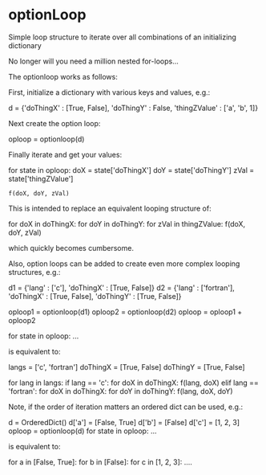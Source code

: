 # optionLoop
Simple loop structure to iterate over all combinations of an initializing dictionary

No longer will you need a million nested for-loops...

The optionloop works as follows:

First, initialize a dictionary with various keys and values, e.g.:

d = {'doThingX' : [True, False], 'doThingY' : False,
		'thingZValue' : ['a', 'b', 1]}

Next create the option loop:

oploop = optionloop(d)

Finally iterate and get your values:

for state in oploop:
	doX = state['doThingX']
	doY = state['doThingY']
	zVal = state['thingZValue']

	f(doX, doY, zVal)

This is intended to replace an equivalent looping structure of:

for doX in doThingX:
	for doY in doThingY:
		for zVal in thingZValue:
			f(doX, doY, zVal)

which quickly becomes cumbersome.

Also, option loops can be added to create even more complex looping structures, e.g.:

d1 = {'lang' : ['c'], 'doThingX' : [True, False]}
d2 = {'lang' : ['fortran'], 'doThingX' : [True, False], 'doThingY' : [True, False]}

oploop1 = optionloop(d1)
oploop2 = optionloop(d2)
oploop = oploop1 + oploop2

for state in oploop:
	...

is equivalent to:

langs = ['c', 'fortran']
doThingX = [True, False]
doThingY = [True, False]

for lang in langs:
	if lang == 'c':
		for doX in doThingX:
			f(lang, doX)
	elif lang == 'fortran':
		for doX in doThingX:
			for doY in doThingY:
				f(lang, doX, doY)

Note, if the order of iteration matters an ordered dict can be used, e.g.:

d = OrderedDict()
d['a'] = [False, True]
d['b'] = [False]
d['c'] = [1, 2, 3]
oploop = optionloop(d)
for state in oploop:
	...

is equivalent to:

for a in [False, True]:
	for b in [False]:
		for c in [1, 2, 3]:
			....
